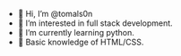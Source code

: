 - 👋 Hi, I’m @tomals0n
- 👀 I’m interested in full stack development.
- 🌱 I’m currently learning python.
- 🎈 Basic knowledge of HTML/CSS.

<!---
tomals0n/tomals0n is a ✨ special ✨ repository because its `README.md` (this file) appears on your GitHub profile.
You can click the Preview link to take a look at your changes.
--->
